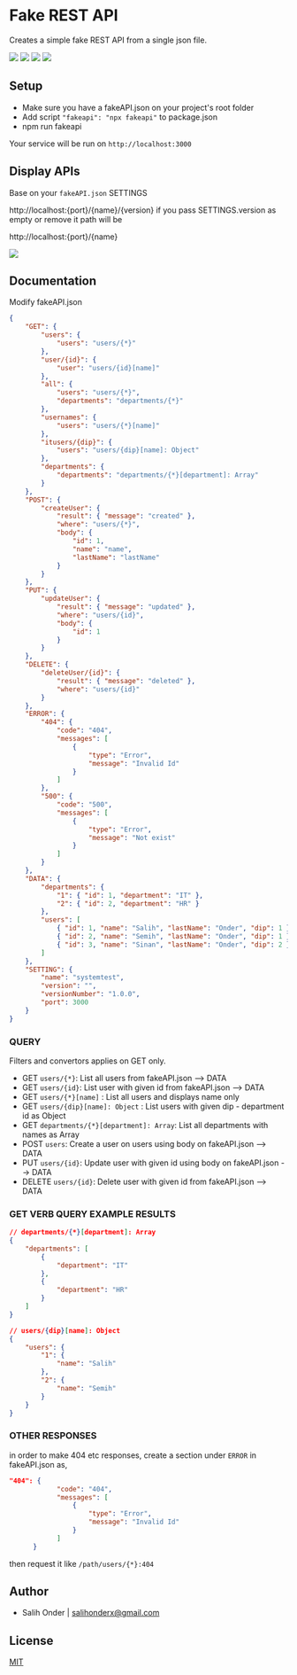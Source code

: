 # Fake REST API

Creates a simple fake REST API from a single json file.

![](https://img.shields.io/badge/version-v1.1.1-blue)
![](https://img.shields.io/badge/node-v16.13.1-green)
![](https://img.shields.io/badge/npm-8.1.2-green)
![](https://img.shields.io/badge/react-17.0.2-green)

## Setup

-   Make sure you have a fakeAPI.json on your project's root folder
-   Add script `"fakeapi": "npx fakeapi"` to package.json
-   npm run fakeapi

Your service will be run on `http://localhost:3000`

## Display APIs

Base on your `fakeAPI.json` SETTINGS

http://localhost:{port}/{name}/{version}
if you pass SETTINGS.version as empty or remove it path will be

http://localhost:{port}/{name}

![](apiss.png)

## Documentation

Modify fakeAPI.json

```json
{
    "GET": {
        "users": {
            "users": "users/{*}"
        },
        "user/{id}": {
            "user": "users/{id}[name]"
        },
        "all": {
            "users": "users/{*}",
            "departments": "departments/{*}"
        },
        "usernames": {
            "users": "users/{*}[name]"
        },
        "itusers/{dip}": {
            "users": "users/{dip}[name]: Object"
        },
        "departments": {
            "departments": "departments/{*}[department]: Array"
        }
    },
    "POST": {
        "createUser": {
            "result": { "message": "created" },
            "where": "users/{*}",
            "body": {
                "id": 1,
                "name": "name",
                "lastName": "lastName"
            }
        }
    },
    "PUT": {
        "updateUser": {
            "result": { "message": "updated" },
            "where": "users/{id}",
            "body": {
                "id": 1
            }
        }
    },
    "DELETE": {
        "deleteUser/{id}": {
            "result": { "message": "deleted" },
            "where": "users/{id}"
        }
    },
    "ERROR": {
        "404": {
            "code": "404",
            "messages": [
                {
                    "type": "Error",
                    "message": "Invalid Id"
                }
            ]
        },
        "500": {
            "code": "500",
            "messages": [
                {
                    "type": "Error",
                    "message": "Not exist"
                }
            ]
        }
    },
    "DATA": {
        "departments": {
            "1": { "id": 1, "department": "IT" },
            "2": { "id": 2, "department": "HR" }
        },
        "users": [
            { "id": 1, "name": "Salih", "lastName": "Onder", "dip": 1 },
            { "id": 2, "name": "Semih", "lastName": "Onder", "dip": 1 },
            { "id": 3, "name": "Sinan", "lastName": "Onder", "dip": 2 }
        ]
    },
    "SETTING": {
        "name": "systemtest",
        "version": "",
        "versionNumber": "1.0.0",
        "port": 3000
    }
}
```

### QUERY

Filters and convertors applies on GET only.

-   GET `users/{*}`: List all users from fakeAPI.json --> DATA
-   GET `users/{id}`: List user with given id from fakeAPI.json --> DATA
-   GET `users/{*}[name]` : List all users and displays name only
-   GET `users/{dip}[name]: Object` : List users with given dip - department id as Object
-   GET `departments/{*}[department]: Array`: List all departments with names as Array
-   POST `users`: Create a user on users using body on fakeAPI.json --> DATA
-   PUT `users/{id}`: Update user with given id using body on fakeAPI.json --> DATA
-   DELETE `users/{id}`: Delete user with given id from fakeAPI.json --> DATA

### GET VERB QUERY EXAMPLE RESULTS

```json
// departments/{*}[department]: Array
{
    "departments": [
        {
            "department": "IT"
        },
        {
            "department": "HR"
        }
    ]
}

// users/{dip}[name]: Object
{
    "users": {
        "1": {
            "name": "Salih"
        },
        "2": {
            "name": "Semih"
        }
    }
}
```

### OTHER RESPONSES

in order to make 404 etc responses, create a section under `ERROR` in fakeAPI.json as,

```json
"404": {
            "code": "404",
            "messages": [
                {
                    "type": "Error",
                    "message": "Invalid Id"
                }
            ]
      }
```

then request it like `/path/users/{*}:404`

## Author

-   Salih Onder | [salihonderx@gmail.com](mailto:salihonderx@gmail.com)

## License

[MIT](./LICENSE)
